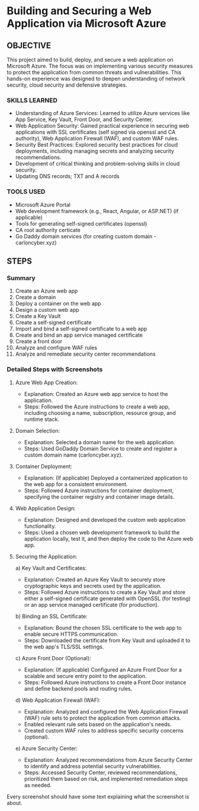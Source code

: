 # Building and Securing a Web Application via Microsoft Azure

## OBJECTIVE

This project aimed to build, deploy, and secure a web application on Microsoft Azure. The focus was on implementing various security measures to protect the application from common threats and vulnerabilities. This hands-on experience was designed to deepen understanding of network security, cloud security and defensive strategies.

### SKILLS LEARNED

- Understanding of Azure Services: Learned to utilize Azure services like App Service, Key Vault, Front Door, and Security Center.
- Web Application Security: Gained practical experience in securing web applications with SSL certificates (self signed via openssl and CA authority), Web Application Firewall (WAF), and custom WAF rules.
- Security Best Practices: Explored security best practices for cloud deployments, including managing secrets and analyzing security recommendations.
- Development of critical thinking and problem-solving skills in cloud security.
- Updating DNS records; TXT and A records

### TOOLS USED
- Microsoft Azure Portal
- Web development framework (e.g., React, Angular, or ASP.NET) (if applicable)
- Tools for generating self-signed certificates (openssl)
- CA root authority certicate
- Go Daddy domain services (for creating custom domain - carloncyber.xyz)


## STEPS
### Summary
   1. Create an Azure web app
   2. Create a domain
   3. Deploy a container on the web app
   4. Design a custom web app
   5. Create a Key Vault
   6. Create a self-signed certificate
   7. Import and bind a self-signed certificate to a web app
   8. Create and bind an app service managed certificate
   9. Create a front door
   10. Analyze and configure WAF rules
   11. Analyze and remediate security center recommendations
       
### Detailed Steps with Screenshots

1) Azure Web App Creation:

   - Explanation: Created an Azure web app service to host the application.
   - Steps: Followed the Azure instructions to create a web app, including choosing a name, subscription, resource group, and runtime stack.

2) Domain Selection:

   - Explanation: Selected a domain name for the web application.
   - Steps: Used GoDaddy Domain Service to create and register a custom domain name (carloncyber.xyz).

3) Container Deployment:

   - Explanation: (If applicable) Deployed a containerized application to the web app for a consistent environment.
   - Steps: Followed Azure instructions for container deployment, specifying the container registry and container image details.

4) Web Application Design:

   - Explanation: Designed and developed the custom web application functionality.
   - Steps: Used a chosen web development framework to build the application locally, test it, and then deploy the code to the Azure web app.

5) Securing the Application:
   
   a) Key Vault and Certificates:
   - Explanation: Created an Azure Key Vault to securely store cryptographic keys and secrets used by the application.
   - Steps: Followed Azure instructions to create a Key Vault and store either a self-signed certificate generated with OpenSSL (for testing) or an app service managed certificate (for production).

   b) Binding an SSL Certificate:
   - Explanation: Bound the chosen SSL certificate to the web app to enable secure HTTPS communication.
   - Steps: Downloaded the certificate from Key Vault and uploaded it to the web app's TLS/SSL settings.

   c) Azure Front Door (Optional):
   - Explanation: (If applicable) Configured an Azure Front Door for a scalable and secure entry point to the application.
   - Steps: Followed Azure instructions to create a Front Door instance and define backend pools and routing rules.

   d) Web Application Firewall (WAF):
   - Explanation: Analyzed and configured the Web Application Firewall (WAF) rule sets to protect the application from common attacks.
   - Enabled relevant rule sets based on the application's needs.
   - Created custom WAF rules to address specific security concerns (optional).

   e) Azure Security Center:
   - Explanation: Analyzed recommendations from Azure Security Center to identify and address potential security vulnerabilities.
   - Steps: Accessed Security Center, reviewed recommendations, prioritized them based on risk, and implemented remediation steps as needed.

Every screenshot should have some text explaining what the screenshot is about.

